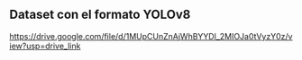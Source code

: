 ## Dataset con el formato YOLOv8

https://drive.google.com/file/d/1MUpCUnZnAjWhBYYDl_2MIOJa0tVyzY0z/view?usp=drive_link